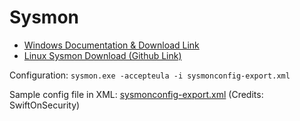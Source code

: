 # Sysmon

- [Windows Documentation & Download Link](https://docs.microsoft.com/en-us/sysinternals/downloads/sysmon)
- [Linux Sysmon Download (Github Link)](https://github.com/Sysinternals/SysmonForLinux)

Configuration:
```sysmon.exe -accepteula -i sysmonconfig-export.xml```

Sample config file in XML: [sysmonconfig-export.xml](sysmonconfig-export.xml) (Credits: SwiftOnSecurity)
